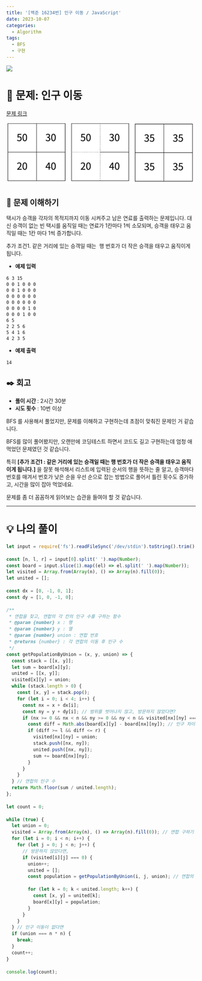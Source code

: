 ```yaml
---
title: '[백준 16234번] 인구 이동 / JavaScript'
date: 2023-10-07
categories:
  - Algorithm
tags:
  - BFS
  - 구현
---
```


![](https://velog.velcdn.com/images/gusdh2/post/7e3117af-14b0-45b0-ba4e-037601c9a055/image.png)

# 📝 문제: 인구 이동

[문제 링크](https://www.acmicpc.net/problem/16234)

![](images/Pasted%20image%2020231008164626.png)

## 🎯 문제 이해하기

택시가 승객을 각자의 목적지까지 이동 시켜주고 남은 연료를 출력하는 문제입니다. 대신 승객이 없는 빈 택시를 움직일 때는 연료가 1칸마다 1씩 소모되며, 승객을 태우고 움직일 때는 1칸 마다 1씩 증가합니다.

추가 조건1. 같은 거리에 있는 승객일 때는  행 번호가 더 작은 승객을 태우고 움직이게 됩니다.

- **예제 입력**

```
6 3 15
0 0 1 0 0 0
0 0 1 0 0 0
0 0 0 0 0 0
0 0 0 0 0 0
0 0 0 0 1 0
0 0 0 1 0 0
6 5
2 2 5 6
5 4 1 6
4 2 3 5
```

- **예제 출력**

```
14
```

## ✒️ 회고

- **풀이 시간** : 2시간 30분
- **시도 횟수** : 10번 이상

BFS 를 사용해서 풀었지만, 문제를 이해하고 구현하는데 초점이 맞춰진 문제인 거 같습니다.

BFS를 많이 풀어봤지만, 오랜만에 코딩테스트 하면서 코드도 길고 구현하는데 엄청 애먹었던 문제였던 것 같습니다.

특히 **[추가 조건1 : 같은 거리에 있는 승객일 때는 행 번호가 더 작은 승객을 태우고 움직이게 됩니다.]** 을 잘못 해석해서 리스트에 입력된 순서의 행을 뜻하는 줄 알고, 승객마다 번호를 매겨서 번호가 낮은 순을 우선 순으로 잡는 방법으로 풀어서 틀린 횟수도 증가하고, 시간을 많이 잡아 먹었네요.

문제를 좀 더 꼼꼼하게 읽어보는 습관을 들여야 할 것 같습니다.

---

# 💡 나의 풀이

```js
let input = require('fs').readFileSync('/dev/stdin').toString().trim().split('\n');

const [n, l, r] = input[0].split(' ').map(Number);
const board = input.slice(1).map((el) => el.split(' ').map(Number));
let visited = Array.from(Array(n), () => Array(n).fill(0));
let united = [];

const dx = [0, -1, 0, 1];
const dy = [1, 0, -1, 0];

/**
 * 연합을 찾고, 연합의 각 칸의 인구 수를 구하는 함수
 * @param {number} x : 행
 * @param {number} y : 열
 * @param {number} union : 연합 번호
 * @returns {number} : 각 연합의 이동 후 인구 수
 */
const getPopulationByUnion = (x, y, union) => {
  const stack = [[x, y]];
  let sum = board[x][y];
  united = [[x, y]];
  visited[x][y] = union;
  while (stack.length > 0) {
    const [x, y] = stack.pop();
    for (let i = 0; i < 4; i++) {
      const nx = x + dx[i];
      const ny = y + dy[i]; // 범위를 벗어나지 않고, 방문하지 않았다면?
      if (nx >= 0 && nx < n && ny >= 0 && ny < n && visited[nx][ny] === 0) {
        const diff = Math.abs(board[x][y] - board[nx][ny]); // 인구 차이가 범위 내라면
        if (diff >= l && diff <= r) {
          visited[nx][ny] = union;
          stack.push([nx, ny]);
          united.push([nx, ny]);
          sum += board[nx][ny];
        }
      }
    }
  } // 연합의 인구 수
  return Math.floor(sum / united.length);
};

let count = 0;

while (true) {
  let union = 0;
  visited = Array.from(Array(n), () => Array(n).fill(0)); // 연합 구하기
  for (let i = 0; i < n; i++) {
    for (let j = 0; j < n; j++) {
      // 방문하지 않았다면,
      if (visited[i][j] === 0) {
        union++;
        united = [];
        const population = getPopulationByUnion(i, j, union); // 연합의 인구 이동

        for (let k = 0; k < united.length; k++) {
          const [x, y] = united[k];
          board[x][y] = population;
        }
      }
    }
  } // 인구 이동이 없다면
  if (union === n * n) {
    break;
  }
  count++;
}

console.log(count);
```
